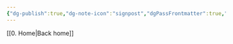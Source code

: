 ```yaml
---
{"dg-publish":true,"dg-note-icon":"signpost","dgPassFrontmatter":true,"noteIcon":"signpost","permalink":"/10-tags/2025-08/","created":"2025-10-18T21:17:07.922+01:00","updated":"2025-10-21T19:42:15.730+01:00"}
---
```


[[0. Home\|Back home]]